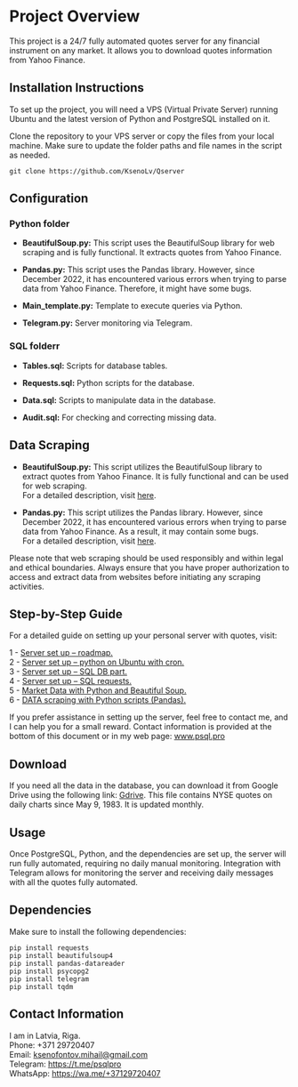 # Project Overview

This project is a 24/7 fully automated quotes server for any financial instrument on any market. It allows you to download quotes information from Yahoo Finance.

## Installation Instructions

To set up the project, you will need a VPS (Virtual Private Server) running Ubuntu and the latest version of Python and PostgreSQL installed on it.

Clone the repository to your VPS server or copy the files from your local machine. Make sure to update the folder paths and file names in the script as needed.

```git clone https://github.com/KsenoLv/Qserver```

## Configuration

### Python folder

- **BeautifulSoup.py:** This script uses the BeautifulSoup library for web scraping and is fully functional. It extracts quotes from Yahoo Finance. 
- **Pandas.py:** This script uses the Pandas library. However, since December 2022, it has encountered various errors when trying to parse data from Yahoo Finance. Therefore, it might have some bugs.

- **Main_template.py:** Template to execute queries via Python.

- **Telegram.py:** Server monitoring via Telegram.

### SQL folderr

- **Tables.sql:** Scripts for database tables.

- **Requests.sql:** Python scripts for the database.

- **Data.sql:** Scripts to manipulate data in the database.

- **Audit.sql:** For checking and correcting missing data.

## Data Scraping

- **BeautifulSoup.py:** This script utilizes the BeautifulSoup library to extract quotes from Yahoo Finance. It is fully functional and can be used for web scraping. <br> For a detailed description, visit [here](https://psql.pro/market-data-with-python-and-beautifulsoup/).

- **Pandas.py:** This script utilizes the Pandas library. However, since December 2022, it has encountered various errors when trying to parse data from Yahoo Finance. As a result, it may contain some bugs. <br> For a detailed description, visit [here](https://psql.pro/data-parsing-with-python-scripts/).

Please note that web scraping should be used responsibly and within legal and ethical boundaries. Always ensure that you have proper authorization to access and extract data from websites before initiating any scraping activities.

## Step-by-Step Guide

For a detailed guide on setting up your personal server with quotes, visit:

1 - [Server set up – roadmap.](https://psql.pro/server-set-up-roadmap/)<br>
2 - [Server set up – python on Ubuntu with cron.](https://psql.pro/<br>python-on-ubuntu-with-cron/)<br>
3 - [Server set up – SQL DB part.](https://psql.pro/server-set-up-sql-part/)<br>
4 - [Server set up – SQL requests.](https://psql.pro/server-set-up-sql-requests/)<br>
5 - [Market Data with Python and Beautiful Soup.](https://psql.pro/market-data-with-python-and-beautifulsoup/)<br>
6 - [DATA scraping with Python scripts (Pandas).](https://psql.pro/data-parsing-with-python-scripts/)

If you prefer assistance in setting up the server, feel free to contact me, and I can help you for a small reward. Contact information is provided at the bottom of this document or in my web page: www.psql.pro

## Download

If you need all the data in the database, you can download it from Google Drive using the following link: [Gdrive](https://drive.google.com/drive/u/1/folders/1-PMDXtoVcRWZcoqAoYP5Zzs2fI1SlkHo). This file contains NYSE quotes on daily charts since May 9, 1983. It is updated monthly.

## Usage

Once PostgreSQL, Python, and the dependencies are set up, the server will run fully automated, requiring no daily manual monitoring. Integration with Telegram allows for monitoring the server and receiving daily messages with all the quotes fully automated.

## Dependencies

Make sure to install the following dependencies:

```
pip install requests
pip install beautifulsoup4
pip install pandas-datareader
pip install psycopg2
pip install telegram
pip install tqdm
```

## Contact Information

I am in Latvia, Riga.<br>
Phone: +371 29720407<br>
Email: ksenofontov.mihail@gmail.com<br>
Telegram: https://t.me/psqlpro<br>
WhatsApp: https://wa.me/+37129720407